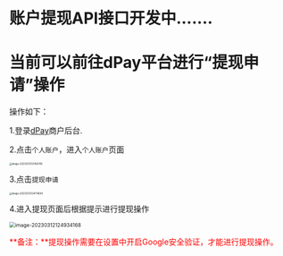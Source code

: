 # 账户提现API接口开发中.......

# 当前可以前往dPay平台进行“提现申请”操作

操作如下：

1.登录[dPay](https://dpaycoin.com/login.html)商户后台.

2.点击`个人账户`，进入`个人账户`页面

<img src="/Users/alex/myDoc/dPay/docs/images/image-20230312121450765.png" alt="image-20230312121450765" style="zoom:30%;" />

3.点击`提现申请`

<img src="/Users/alex/myDoc/dPay/docs/images/image-20230312124714604.png" alt="image-20230312124714604" style="zoom:30%;" />

4.进入提现页面后根据提示进行提现操作

<img src="/Users/alex/myDoc/dPay/docs/images/image-20230312124934168.png" alt="image-20230312124934168" style="zoom:64%;" />



<font color=red>**备注：**提现操作需要在设置中开启Google安全验证，才能进行提现操作。</font>

